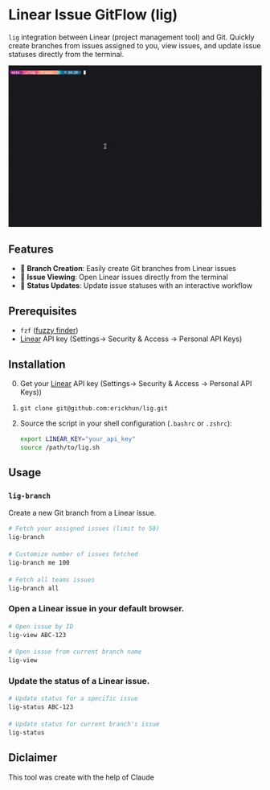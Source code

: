 # Linear Issue GitFlow (lig)

`lig`  integration between Linear (project management tool) and Git. Quickly create branches from issues assigned to you, view issues, and update issue statuses directly from the terminal.

![Demo of the project](lig-demo.gif)


## Features

- 🌿 **Branch Creation**: Easily create Git branches from Linear issues
- 👀 **Issue Viewing**: Open Linear issues directly from the terminal
- 🔄 **Status Updates**: Update issue statuses with an interactive workflow

## Prerequisites

- `fzf` ([fuzzy finder](https://github.com/junegunn/fzf?tab=readme-ov-file#installation))
- [Linear](https://linear.app/) API key (Settings-> Security & Access -> Personal API Keys)

## Installation

0. Get your [Linear](https://linear.app/) API key (Settings-> Security & Access -> Personal API Keys))
1. `git clone git@github.com:erickhun/lig.git`
2. Source the script in your shell configuration (`.bashrc` or `.zshrc`):

   ```bash
   export LINEAR_KEY="your_api_key"
   source /path/to/lig.sh
   ```

## Usage

### `lig-branch`

Create a new Git branch from a Linear issue.

```bash
# Fetch your assigned issues (limit to 50)
lig-branch

# Customize number of issues fetched
lig-branch me 100

# Fetch all teams issues
lig-branch all
```


### Open a Linear issue in your default browser.

```bash
# Open issue by ID
lig-view ABC-123

# Open issue from current branch name
lig-view
```

### Update the status of a Linear issue.

```bash
# Update status for a specific issue
lig-status ABC-123

# Update status for current branch's issue
lig-status
```


## Diclaimer
This tool was create with the help of Claude